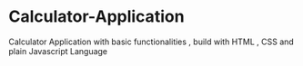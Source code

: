 # Calculator-Application
Calculator Application  with basic functionalities , build with HTML , CSS and plain Javascript Language
